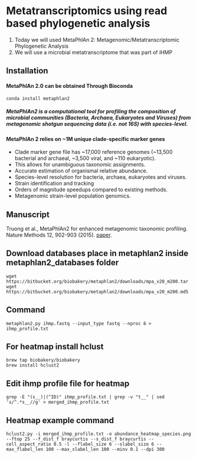 # Metatranscriptomics using read based phylogenetic analysis

1. Today we will used MetaPhlAn 2: Metagenomic/Metatranscriptomic Phylogenetic Analysis
2. We will use a microbial metatranscriptome that was part of iHMP

## Installation

#### MetaPhlAn 2.0 can be obtained Through Bioconda
```conda install metaphlan2```

##### MetaPhlAn2 is a computational tool for profiling the composition of microbial communities (Bacteria, Archaea, Eukaryotes and Viruses) from metagenomic shotgun sequencing data (i.e. not 16S) with species-level.

#### MetaPhlAn 2 relies on ~1M unique clade-specific marker genes  

- Clade marker gene file has ~17,000 reference genomes (~13,500 bacterial and archaeal, ~3,500 viral, and ~110 eukaryotic). 
- This allows for unambiguous taxonomic assignments.
- Accurate estimation of organismal relative abundance.
- Species-level resolution for bacteria, archaea, eukaryotes and viruses.
- Strain identification and tracking
- Orders of magnitude speedups compared to existing methods.
- Metagenomic strain-level population genomics.

## Manuscript
Truong et al., MetaPhlAn2 for enhanced metagenomic taxonomic profiling. Nature Methods 12, 902-903 (2015). [paper](https://www.nature.com/articles/nmeth.3589).

## Download databases place in metaphlan2 inside metaphlan2_databases folder

```wget https://bitbucket.org/biobakery/metaphlan2/downloads/mpa_v20_m200.tar```<br /> 
```wget https://bitbucket.org/biobakery/metaphlan2/downloads/mpa_v20_m200.md5``` 

## Command
```metaphlan2.py ihmp.fastq --input_type fastq --nproc 6 > ihmp_profile.txt```

## For heatmap install hclust
```brew tap biobakery/biobakery```<br /> 
```brew install hclust2```

## Edit ihmp profile file for heatmap
```grep -E "(s__)|(^ID)" ihmp_profile.txt | grep -v "t__" | sed 's/^.*s__//g' > merged_ihmp_profile.txt```

## Heatmap example command
```hclust2.py -i merged_ihmp_profile.txt -o abundance_heatmap_species.png --ftop 25 --f_dist_f braycurtis --s_dist_f braycurtis --cell_aspect_ratio 0.5 -l --flabel_size 6 --slabel_size 6 --max_flabel_len 100 --max_slabel_len 100 --minv 0.1 --dpi 300```
